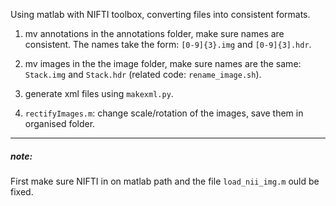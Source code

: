 Using matlab with NIFTI toolbox, converting files into consistent formats.

1. mv annotations in the annotations folder, make sure names are consistent. The names take the form:
`[0-9]{3}.img` and `[0-9]{3].hdr`.

2. mv images in the the image folder, make sure names are the same: `Stack.img` and `Stack.hdr`
(related code: `rename_image.sh`).

3. generate xml files using `makexml.py`.

4. `rectifyImages.m`: change scale/rotation of the images, save them in organised folder.
- - -
##### note:
First make sure NIFTI in on matlab path and the file `load_nii_img.m` ould be fixed.
